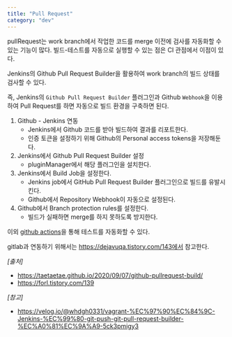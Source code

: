 ```yaml
---
title: "Pull Request"
category: "dev"
---
```


pullRequest는 work branch에서 작업한 코드를 merge 이전에 검사를 자동화할 수 있는 기능이 많다. 
빌드-테스트를 자동으로 실행할 수 있는 점은 CI 관점에서 이점이 있다.

Jenkins의 Github Pull Request Builder을 활용하여 work branch의 빌드 상태를 검사할 수 있다.

즉, Jenkins의 `Github Pull Request Builder` 플러그인과 Github `Webhook`을 이용하여 Pull Request를 하면 자동으로 빌드 환경을 구축하면 된다.

1. Github - Jenkins 연동
    - Jenkins에서 Github 코드를 받아 빌드하여 결과를 리포트한다.
    - 인증 토큰을 설정하기 위해 Github의 Personal access tokens을 저장해둔다.
2. Jenkins에서 Github Pull Request Builder 설정
    - pluginManager에서 해당 플러그인을 설치한다.
3. Jenkins에서 Build Job을 설정한다.
    - Jenkins job에서 GitHub Pull Request Builder 플러그인으로 빌드를 유발시킨다.
    - Github에서 Repository Webhook이 자동으로 설정된다.
4. Github에서 Branch protection rules를 설정한다.
    - 빌드가 실패하면 merge를 하지 못하도록 방지한다.

이외 [github actions](https://rdd9223.github.io/github%20action/Github_Action/)을 통해 테스트를 자동화할 수 있다.

gitlab과 연동하기 위해서는 https://dejavuqa.tistory.com/143에서 참고한다.

*[출처]*
- https://taetaetae.github.io/2020/09/07/github-pullrequest-build/
- https://forl.tistory.com/139

*[참고]*
- https://velog.io/@whdgh0331/vagrant-%EC%97%90%EC%84%9C-Jenkins-%EC%99%80-git-push-git-pull-request-builder-%EC%A0%81%EC%9A%A9-5ck3pmigy3